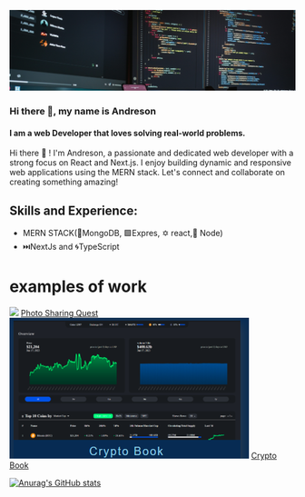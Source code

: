 ![Lover of clean code and efficient solutions.](https://github.com/Andreson26/Andreson26/blob/main/fotis-fotopoulos-6sAl6aQ4OWI-unsplash.jpg)

### Hi there 👋, my name is Andreson
#### I am a web Developer that loves solving real-world problems.

Hi there 👋 ! I'm Andreson, a passionate and dedicated web developer with a strong focus on React and Next.js. I enjoy building dynamic and responsive web applications using the MERN stack. Let's connect and collaborate on creating something amazing!

## Skills and Experience: 
* MERN STACK(🥬MongoDB, 🟩Expres, ✡️ react,🍃 Node)
* ⏭️NextJs and 🌀TypeScript

# examples of work
<div style={{display: "flex", flexDirection: "row"}}>
 <div style={{display: "flex", flexDirection:"column"}}>
   <img src="https://github.com/user-attachments/assets/3950add0-d7e3-46d3-a847-b42ff20121c2" w="250" />
 <a href="https://photo-sharing-theta.vercel.app">Photo Sharing Quest</a> 
 </div>
<div style={{display: "flex", flexDirection: "column"}}>
  <img src="Screenshot 2024-07-18 170435.png" w="250" />
 <a href="https://crypto-app01-frontend.vercel.app"> Crypto Book</a>
</div>
</div>
























 [![Anurag's GitHub stats](https://github-readme-stats.vercel.app/api?username=Andreson26)](https://github.com/anuraghazra/github-readme-stats)


